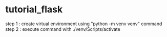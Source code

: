 # tutorial_flask

step 1 : create virtual environment using "python -m venv venv" command
step 2 : execute command with ./venv/Scripts/activate
